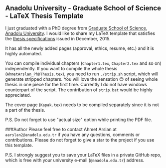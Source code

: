 ## Anadolu University - Graduate School of Science - LaTeX Thesis Template

I just graduated with a PhD degree from [Graduate School of Science](http://www.fenbilens.anadolu.edu.tr), [Anadolu University](https://www.anadolu.edu.tr).
I would like to share my LaTeX template that satisfies the [thesis specifications](http://www.fenbilens.anadolu.edu.tr/assets/bilgibankasi/20160229110143_tt.pdf) issued in December, 2015.

It has all the newly added pages (approval, ethics, resume, etc.) and it is highly automated.

You can compile individual chapters (`Chapter1.tex`, `Chapter2.tex` and so on) independently.
If you want to compile the whole thesis (`AhmetArslan_PhDThesis.tex`), you need to run `./strip.sh` script, which will generate stripped chapters.
You will love the sensation :relieved: of seeing whole thesis in one piece for the first time.
Currently I do not have windows counterpart of the script. The contribution of `strip.bat` would be highly appreciated.

The cover page (`Kapak.tex`) needs to be compiled separately since it is not a part of the thesis.

P.S. Do not forget to use "actual size" option while printing the PDF file.


###Author
Please feel free to contact Ahmet Arslan at `aarslan2@anadolu.edu.tr` if you have any questions, comments or contributions. 
Please do not forget to give a star to the project if you use this template.

P.S. I strongly suggest you to save your LaTeX files in a private GitHub repo, which is free with your university e-mail (`@anadolu.edu.tr`) address.